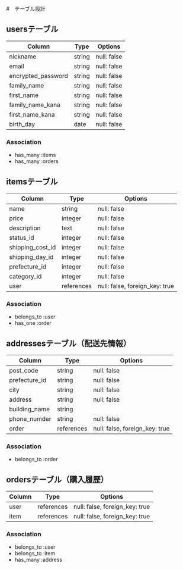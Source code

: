 #　テーブル設計

## usersテーブル

| Column             | Type         | Options                        |
| ------------------ | ----------   | ------------------------------ |
| nickname           | string       | null: false                    |
| email              | string       | null: false                   |
| encrypted_password | string       | null: false                    |
| family_name        | string       | null: false                    |
| first_name         | string       | null: false                    |
| family_name_kana   | string       | null: false                    |
| first_name_kana    | string       | null: false                    |
| birth_day          | date         | null: false                    |


### Association

- has_many :items 
- has_many :orders 


## itemsテーブル

| Column             | Type         | Options                        |
| ------------------ | ----------   | ------------------------------ |
| name               | string       | null: false                    |
| price              | integer      | null: false                    |
| description        | text         | null: false                    |
| status_id          | integer      | null: false                    |
| shipping_cost_id   | integer      | null: false                    |
| shipping_day_id    | integer      | null: false                    |
| prefecture_id      | integer      | null: false                    |
| category_id        | integer      | null: false                    |
| user               | references   | null: false, foreign_key: true |


### Association

- belongs_to :user 
- has_one :order


## addressesテーブル（配送先情報）

| Column             | Type         | Options                        |
| ------------------ | ----------   | ------------------------------ |
| post_code          | string       | null: false                    |
| prefecture_id      | string       | null: false                    |
| city               | string       | null: false                    |
| address            | string       | null: false                    |
| building_name      | string       |                                |
| phone_numder       | string       | null: false                    |
| order              | references   | null: false, foreign_key: true |


### Association

- belongs_to :order


## ordersテーブル（購入履歴）

| Column             | Type         | Options                        |
| ------------------ | ----------   | ------------------------------ |
| user               | references   | null: false, foreign_key: true |
| item               | references   | null: false, foreign_key: true |


### Association

- belongs_to :user
- belongs_to :item
- has_many :address









